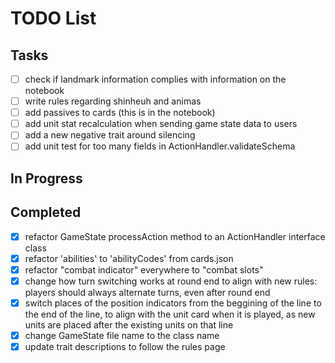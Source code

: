 # TODO List

## Tasks

- [ ] check if landmark information complies with information on the notebook
- [ ] write rules regarding shinheuh and animas
- [ ] add passives to cards (this is in the notebook)
- [ ] add unit stat recalculation when sending game state data to users
- [ ] add a new negative trait around silencing
- [ ] add unit test for too many fields in ActionHandler.validateSchema

## In Progress

## Completed

- [x] refactor GameState processAction method to an ActionHandler interface class
- [x] refactor 'abilities' to 'abilityCodes' from cards.json
- [x] refactor "combat indicator" everywhere to "combat slots"
- [x] change how turn switching works at round end to align with new rules: players should always alternate turns, even after round end
- [x] switch places of the position indicators from the beggining of the line to the end of the line, to align with the unit card when it is played, as new units are placed after the existing units on that line
- [x] change GameState file name to the class name
- [x] update trait descriptions to follow the rules page
